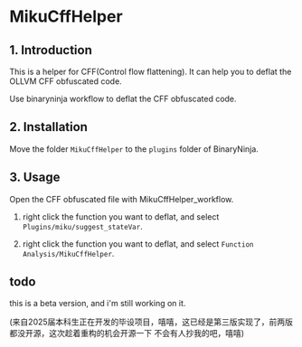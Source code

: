 # MikuCffHelper

## 1. Introduction

This is a helper for CFF(Control flow flattening). It can help you to deflat the OLLVM CFF obfuscated code.

Use binaryninja workflow to deflat the CFF obfuscated code.

## 2. Installation

Move the folder `MikuCffHelper` to the `plugins` folder of BinaryNinja.

## 3. Usage

Open the CFF obfuscated file with MikuCffHelper_workflow.

1. right click the function you want to deflat, and select `Plugins/miku/suggest_stateVar`.

2. right click the function you want to deflat, and select `Function Analysis/MikuCffHelper`.

## todo

this is a beta version, and i'm still working on it.

(来自2025届本科生正在开发的毕设项目，嘻嘻，这已经是第三版实现了，前两版都没开源，这次趁着重构的机会开源一下 不会有人抄我的吧，嘻嘻)
